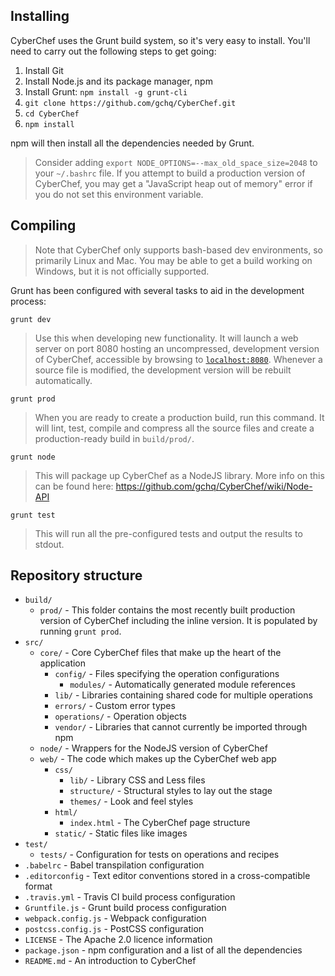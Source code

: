 ## Installing

CyberChef uses the Grunt build system, so it's very easy to install. You'll need to carry out the following steps to get going:

 1. Install Git
 2. Install Node.js and its package manager, npm
 3. Install Grunt: `npm install -g grunt-cli`
 4. `git clone https://github.com/gchq/CyberChef.git`
 5. `cd CyberChef`
 6. `npm install`

npm will then install all the dependencies needed by Grunt.

> Consider adding `export NODE_OPTIONS=--max_old_space_size=2048` to your `~/.bashrc` file. If you attempt to build a production version of CyberChef, you may get a "JavaScript heap out of memory" error if you do not set this environment variable.


## Compiling

> Note that CyberChef only supports bash-based dev environments, so primarily Linux and Mac. You may be able to get a build working on Windows, but it is not officially supported.

Grunt has been configured with several tasks to aid in the development process:


```
grunt dev
```
> Use this when developing new functionality. It will launch a web server on port 8080 hosting an uncompressed, development version of CyberChef, accessible by browsing to [`localhost:8080`](http://localhost:8080). Whenever a source file is modified, the development version will be rebuilt automatically.


```
grunt prod
```
> When you are ready to create a production build, run this command. It will lint, test, compile and compress all the source files and create a production-ready build in `build/prod/`.


```
grunt node
```
> This will package up CyberChef as a NodeJS library. More info on this can be found here: https://github.com/gchq/CyberChef/wiki/Node-API

```
grunt test
```
> This will run all the pre-configured tests and output the results to stdout.


## Repository structure

 - `build/`
     - `prod/` - This folder contains the most recently built production version of CyberChef including the inline version. It is populated by running `grunt prod`.
 - `src/`
     - `core/` - Core CyberChef files that make up the heart of the application
         - `config/` - Files specifying the operation configurations
             - `modules/` - Automatically generated module references
         - `lib/` - Libraries containing shared code for multiple operations
         - `errors/` - Custom error types
         - `operations/` - Operation objects
         - `vendor/` - Libraries that cannot currently be imported through npm
     - `node/` - Wrappers for the NodeJS version of CyberChef
     - `web/` - The code which makes up the CyberChef web app
         - `css/`
             - `lib/` - Library CSS and Less files
             - `structure/` - Structural styles to lay out the stage
             - `themes/` - Look and feel styles
         - `html/`
             - `index.html` - The CyberChef page structure
         - `static/` - Static files like images
 - `test/`
     - `tests/` - Configuration for tests on operations and recipes
 - `.babelrc` - Babel transpilation configuration
 - `.editorconfig` - Text editor conventions stored in a cross-compatible format
 - `.travis.yml` - Travis CI build process configuration
 - `Gruntfile.js` - Grunt build process configuration
 - `webpack.config.js` - Webpack configuration
 - `postcss.config.js` - PostCSS configuration
 - `LICENSE` - The Apache 2.0 licence information
 - `package.json` - npm configuration and a list of all the dependencies
 - `README.md` - An introduction to CyberChef